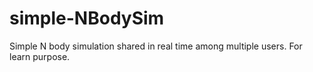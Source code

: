 # simple-NBodySim
Simple N body simulation shared in real time among multiple users. For learn purpose.
